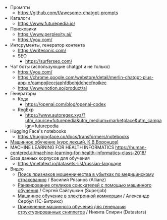 - Промпты
	- https://github.com/f/awesome-chatgpt-prompts
- Каталоги
	- https://www.futurepedia.io/
- Поисковики
	- https://www.perplexity.ai/
	- https://you.com/
- Интсрументы, генератор контента
	- https://writesonic.com/ 
	- SEO
		- https://surferseo.com/
- Чат боты (использующие chatgpt и не только)
	- https://you.com/
	- https://chrome.google.com/webstore/detail/merlin-chatgpt-plus-app-o/camppjleccjaphfdbohjdohecfnoikec
	- https://www.notion.so/product/ai
- Генераторы
	- Кода
		- https://openai.com/blog/openai-codex
	- RegExp
		- https://www.autoregex.xyz/?utm_source=futurepedia&utm_medium=marketplace&utm_campaign=futurepedia
- Hugging Face's notebooks 
	- https://huggingface.co/docs/transformers/notebooks
- [Машинное обучение (курс лекций, К.В.Воронцов)](http://www.machinelearning.ru/wiki/index.php?title=%D0%9C%D0%B0%D1%88%D0%B8%D0%BD%D0%BD%D0%BE%D0%B5_%D0%BE%D0%B1%D1%83%D1%87%D0%B5%D0%BD%D0%B8%D0%B5_%28%D0%BA%D1%83%D1%80%D1%81_%D0%BB%D0%B5%D0%BA%D1%86%D0%B8%D0%B9%2C_%D0%9A.%D0%92.%D0%92%D0%BE%D1%80%D0%BE%D0%BD%D1%86%D0%BE%D0%B2%29)
- MACHINE LEARNING FOR HEALTH INFORMATICS https://human-centered.ai/machine-learning-for-health-informatics-class-2018/
- База данных корпусов для обучения
	- https://metatext.io/datasets-list/russian-language
- Видео
	- [Поиск признаков мошенничества в убытках по медицинскому страхованию](https://youtu.be/OSk83rfWh1Q) / Василий Рязанов (Allianz)  
	- [Ранжирование откликов соискателей с помощью машинного обучения](https://youtu.be/hMIXTiKAVoA) / Сергей Сайгушкин (Superjob)  
	- [Машинное обучение в электронной коммерции](https://youtu.be/cpvjp2mEy30) / Александр Сербул (1С-Битрикс)  
	- [Применение машинного обучения для генерации структурированных сниппетов](https://youtu.be/ZCNcK2fmkBo) / Никита Спирин (Datastars)
